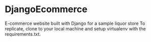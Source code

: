 # DjangoEcommerce
E-commerce website built with Django for a sample liquor store
To replicate, clone to your local machine and setup virtualenv with the requirements.txt.
